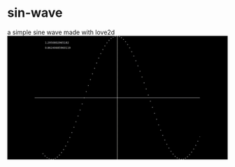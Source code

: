 # sin-wave
a simple sine wave made with love2d
![GIF](https://github.com/chouhbi/sin-wave/blob/main/1.gif?raw=true)
